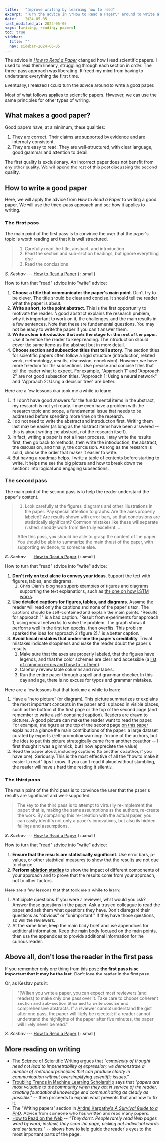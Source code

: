 ```yaml
---
title:   "Improve writing by learning how to read"
excerpt: "Turn the advice in \"How to Read a Paper\" around to write a good paper."
date:    2024-05-05
last_modified_at: 2024-05-05
tags: [writing, reading, papers]
toc: true
sidebar:
  title: ""
  nav: sidebar-2024-05-05
---
```


The advice in _[How to Read a Paper](http://ccr.sigcomm.org/online/files/p83-keshavA.pdf)_ changed how I read scientific papers. I used to read them linearly, struggling through each section in order. The three-pass approach was liberating. It freed my mind from having to understand everything the first time.

Eventually, I realized I could turn the advice around to write a good paper.

<!--more-->

Most of what follows applies to scientific papers. However, we can use the same principles for other types of writing.

## What makes a good paper?

Good papers have, at a minimum, these qualities:

1. They are correct. Their claims are supported by evidence and are internally consistent.
1. They are easy to read. They are well-structured, with clear language, good grammar and attention to detail.

The first quality is exclusionary. An incorrect paper does not benefit from any other quality. We will spend the rest of this post discussing the second quality.

## How to write a good paper

Here, we will apply the advice from _How to Read a Paper_ to writing a good paper. We will use the three-pass approach and see how it applies to writing.

### The first pass

The main point of the first pass is to convince the user that the paper's topic is worth reading and that it is well structured.

> 1. Carefully read the title, abstract, and introduction
> 2. Read the section and sub-section headings, but ignore everything else
> 3. Read the conclusions

<cite>S. Keshav</cite> --- [How to Read a Paper](http://ccr.sigcomm.org/online/files/p83-keshavA.pdf)
{: .small}

How to turn that "read" advice into "write" advice:

1. **Choose a title that communicates the paper's main point**. Don't try to be clever. The title should be clear and concise. It should tell the reader what the paper is about.
1. **Write a short, to the point abstract**. This is the first opportunity to motivate the reader. A good abstract explains the research problem, why it is important to work on it, the challenges, and the main results in a few sentences. Note that these are fundamental questions. You may not be ready to write the paper if you can't answer them.
1. **Write a clear introduction that sets the stage for the rest of the paper**. Use it to entice the reader to keep reading. The introduction should cover the same items as the abstract but in more detail.
1. **Choose section and subsection titles that tell a story**. The section titles for scientific papers often follow a rigid structure (introduction, related work, methodology, results, discussion, conclusion). However, we have more freedom for the subsections. Use precise and concise titles that tell the reader what to expect. For example, "Approach 1" and "Approach 2" are not good subsection titles. "Approach 1: Using a neural network" and "Approach 2: Using a decision tree" are better.

Here are a few lessons that took me a while to learn:

1. If I don't have good answers for the fundamental items in the abstract, my research is not yet ready. I may even have a problem with the research topic and scope, a fundamental issue that needs to be addressed before spending more time on the research.
1. I do not need to write the abstract and introduction first. Writing them last may be easier (as long as the abstract items have been answered -- this is about writing the abstract, not the research itself).
1. In fact, writing a paper is not a linear process. I may write the results first, then go back to methods, then write the introduction, the abstract, the discussion, and finally, the conclusion. As long as the research is solid, choose the order that makes it easier to write.
1. But having a roadmap helps. I write a table of contents before starting to write. It helps me see the big picture and how to break down the sections into logical and engaging subsections.

### The second pass

The main point of the second pass is to help the reader understand the paper's content.

> 1. Look carefully at the figures, diagrams and other illustrations in the paper. Pay special attention to graphs.
Are the axes properly labeled? Are results shown with
error bars, so that conclusions are statistically significant? Common mistakes like these will separate
rushed, shoddy work from the truly excellent.
> ...
>
> After this pass, you should be able to grasp the content of the paper. You should be able to summarize the main thrust of the paper, with supporting evidence, to someone else.

<cite>S. Keshav</cite> --- [How to Read a Paper](http://ccr.sigcomm.org/online/files/p83-keshavA.pdf)
{: .small}

How to turn that "read" advice into "write" advice:

1. **Don't rely on text alone to convey your ideas**. Support the text with figures, tables, and diagrams.
   1. Chris Olah's blog has superb examples of figures and diagrams supporting the text explanations, such as [the one on how LSTM works](https://colah.github.io/posts/2015-08-Understanding-LSTMs/).
1. **Use detailed captions for figures, tables, and diagrams**. Assume the reader will read only the captions and none of the paper's text. The captions should be self-contained and explain the main points. "Results for approach 1" is a bad caption. "Result from experiments for approach 1, using neural networks to solve the problem. The graph shows it performs well in the first ten epochs, then overfits. This problem sparked the idea for approach 2 (figure 2)." is a better caption.
1. **Avoid trivial mistakes that undermine the paper's credibility**. Trivial mistakes indicate sloppiness and make the reader doubt the paper's results.
   1. Make sure that the axes are properly labeled, that the figures have legends, and that the color schemes are clear and accessible (a [list of common errors and how to fix them](https://nickch-k.github.io/DataCommSlides/Easy_Mistakes_to_Avoid.html)).
   1. Carefully review table columns and row labels.
   1. Run the entire paper through a spell and grammar checker. In this day and age, there is no excuse for typos and grammar mistakes.

Here are a few lessons that that took me a while to learn:

1. Have a "hero picture" (or diagram). This picture summarizes or explains the most important concepts in the paper and is placed in visible places, such as the bottom of the first page or the top of the second page (and remember to write a self-contained caption). Readers are drawn to pictures. A good picture can make the reader want to read the paper. For example, the figure at the top of the second page [on this paper](https://arxiv.org/pdf/2105.03020) explains at a glance the main contributions of the paper: a large dataset curated by experts (self-promotion warning: I'm one of the authors, but the idea to put this picture strategically came from another coauthor -- I first thought it was a gimmick, but I now appreciate the value).
1. Read the paper aloud, including captions (to another coauthor, if you have one). Seriously. This is the most effective of all the "how to make it easier to read" tips I know. If you can't read it aloud without stumbling, the reader will have a hard time reading it silently.

### The third pass

The main point of the third pass is to convince the user that the paper's results are significant and well-supported.

> The key to the third pass is to attempt to virtually re-implement the paper: that is, making the same assumptions as the authors, re-create the work. By comparing this re-creation with the actual paper, you can easily identify not only a paper’s innovations, but also its hidden failings and assumptions.

<cite>S. Keshav</cite> --- [How to Read a Paper](http://ccr.sigcomm.org/online/files/p83-keshavA.pdf)
{: .small}

How to turn that "read" advice into "write" advice:

1. **Ensure that the results are statistically significant**. Use error bars, p-values, or other statistical measures to show that the results are not due to chance.
1. **Perform [ablation studies](https://en.wikipedia.org/wiki/Ablation_(artificial_intelligence))** to show the impact of different components of your approach and to prove that the results come from your approach, not to other factors.

Here are a few lessons that that took me a while to learn:

1. Anticipate questions. If you were a reviewer, what would you ask? Answer those questions in the paper. Ask a trusted colleague to read the paper and ask them what questions they have. Don't disregard their questions as "obvious" or "unimportant." If they have those questions, so will the reviewers.
1. At the same time, keep the main body brief and use appendices for additional information. Keep the main body focused on the main points, then use the appendices to provide additional information for the curious reader.

## Above all, don't lose the reader in the first pass

If you remember only one thing from this post: **the first pass is so important that it may be the last**. Don't lose the reader in the first pass.

Or, as Keshav puts it:

> "[W]hen you write a paper, you can expect most reviewers (and readers) to make only one pass over it. Take care to choose coherent section and sub-section titles and to write concise and comprehensive abstracts. If a reviewer cannot understand the gist after one pass, the paper will likely be rejected; if a reader cannot understand the highlights of the paper after five minutes, the paper will likely never be read."

<cite>S. Keshav</cite> --- [How to Read a Paper](http://ccr.sigcomm.org/online/files/p83-keshavA.pdf)
{: .small}

## More reading on writing

- [The Science of Scientific Writing](https://www.americanscientist.org/blog/the-long-view/the-science-of-scientific-writing) argues that _"complexity of thought need not lead to impenetrability of expression; we demonstrate a number of rhetorical principles that can produce clarity in communication without oversimplifying scientific issues."_
- [Troubling Trends in Machine Learning Scholarship](https://arxiv.org/abs/1807.03341) says that _"papers are most valuable to the community when they act in service of the reader, creating foundational knowledge and communicating as clearly as possible."_ -- then proceeds to explain what prevents that and how to fix it.
- The "Writing papers" section in [Andrej Karpathy's _A Survival Guide to a PhD_](https://karpathy.github.io/2016/09/07/phd/). Advice from someone who has written and read many papers.
- [How to Read on the Web](https://www.nngroup.com/articles/how-users-read-on-the-web/) -- _"They don't. People rarely read Web pages word by word; instead, they scan the page, picking out individual words and sentences."_ -- shows how to help guide the reader's eyes to the most important parts of the page.
